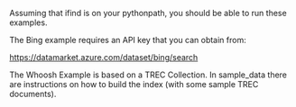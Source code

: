 Assuming that ifind is on your pythonpath, you should be able to run these examples.

The Bing example requires an API key that you can obtain from:

 https://datamarket.azure.com/dataset/bing/search


 The Whoosh Example is based on a TREC Collection.
 In sample_data there are instructions on how to build the index (with some sample TREC documents).